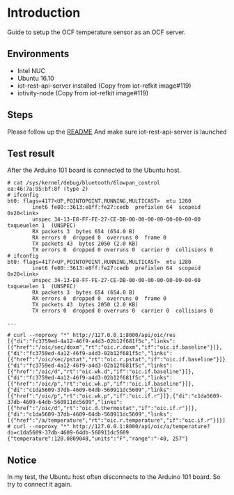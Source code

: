 # Introduction
Guide to setup the OCF temperature sensor as an OCF server.

## Environments
* Intel NUC
* Ubuntu 16.10
* iot-rest-api-server installed (Copy from iot-refkit image#119)
* iotivity-node (Copy from iot-refkit image#119)

## Steps
Please follow up the [README](https://github.com/01org/SmartHome-Demo/blob/master/sensors/ocf_temperature_sensor/README.md)
And make sure iot-rest-api-server is launched

## Test result
After the Arduino 101 board is connected to the Ubuntu host.
```
# cat /sys/kernel/debug/bluetooth/6lowpan_control
ea:46:7a:95:bf:8f (type 2)
# ifconfig
bt0: flags=4177<UP,POINTOPOINT,RUNNING,MULTICAST>  mtu 1280
        inet6 fe80::3613:e8ff:fe27:cedb  prefixlen 64  scopeid 0x20<link>
        unspec 34-13-E8-FF-FE-27-CE-DB-00-00-00-00-00-00-00-00  txqueuelen 1  (UNSPEC)
        RX packets 3  bytes 654 (654.0 B)
        RX errors 0  dropped 0  overruns 0  frame 0
        TX packets 43  bytes 2050 (2.0 KB)
        TX errors 0  dropped 0 overruns 0  carrier 0  collisions 0
# ifconfig
bt0: flags=4177<UP,POINTOPOINT,RUNNING,MULTICAST>  mtu 1280
        inet6 fe80::3613:e8ff:fe27:cedb  prefixlen 64  scopeid 0x20<link>
        unspec 34-13-E8-FF-FE-27-CE-DB-00-00-00-00-00-00-00-00  txqueuelen 1  (UNSPEC)
        RX packets 3  bytes 654 (654.0 B)
        RX errors 0  dropped 0  overruns 0  frame 0
        TX packets 43  bytes 2050 (2.0 KB)
        TX errors 0  dropped 0 overruns 0  carrier 0  collisions 0

...
```

```
# curl --noproxy "*" http://127.0.0.1:8000/api/oic/res
[{"di":"fc3759ed-4a12-46f9-a4d3-02b12f681f5c","links":[{"href":"/oic/sec/doxm","rt":"oic.r.doxm","if":"oic.if.baseline"}]},{"di":"fc3759ed-4a12-46f9-a4d3-02b12f681f5c","links":[{"href":"/oic/sec/pstat","rt":"oic.r.pstat","if":"oic.if.baseline"}]},{"di":"fc3759ed-4a12-46f9-a4d3-02b12f681f5c","links":[{"href":"/oic/d","rt":"oic.wk.d","if":"oic.if.baseline"}]},{"di":"fc3759ed-4a12-46f9-a4d3-02b12f681f5c","links":[{"href":"/oic/p","rt":"oic.wk.p","if":"oic.if.baseline"}]},{"di":"c1da5609-37db-4609-64db-560911dc5609","links":[{"href":"/oic/p","rt":"oic.wk.p","if":"oic.if.r"}]},{"di":"c1da5609-37db-4609-64db-560911dc5609","links":[{"href":"/oic/d","rt":"oic.d.thermostat","if":"oic.if.r"}]},{"di":"c1da5609-37db-4609-64db-560911dc5609","links":[{"href":"/a/temperature","rt":"oic.r.temperature","if":"oic.if.r"}]}]
# curl --noproxy "*" http://127.0.0.1:8000/api/oic/a/temperature?di=c1da5609-37db-4609-64db-560911dc5609
{"temperature":120.0809048,"units":"F","range":"-40, 257"}
```

## Notice
In my test, the Ubuntu host often disconnects to the Arduino 101 board. So try to connect it again.

